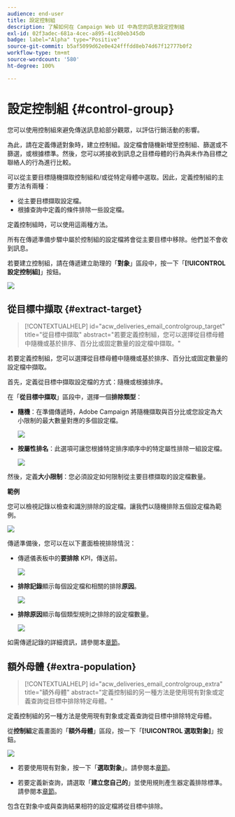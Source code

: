 ```yaml
---
audience: end-user
title: 設定控制組
description: 了解如何在 Campaign Web UI 中為您的訊息設定控制組
exl-id: 02f3adec-681a-4cec-a895-41c80eb345db
badge: label="Alpha" type="Positive"
source-git-commit: b5af5099d62e0e424fffdd8eb74d67f12777b0f2
workflow-type: tm+mt
source-wordcount: '580'
ht-degree: 100%

---
```


# 設定控制組 {#control-group}

您可以使用控制組來避免傳送訊息給部分觀眾，以評估行銷活動的影響。

為此，請在定義傳遞對象時，建立控制組。設定檔會隨機新增至控制組、篩選或不篩選，或根據標準。然後，您可以將接收到訊息之目標母體的行為與未作為目標之聯絡人的行為進行比較。

可以從主要目標隨機擷取控制組和/或從特定母體中選取。因此，定義控制組的主要方法有兩種：

* 從主要目標擷取設定檔。
* 根據查詢中定義的條件排除一些設定檔。

定義控制組時，可以使用這兩種方法。

所有在傳遞準備步驟中屬於控制組的設定檔將會從主要目標中移除。他們並不會收到訊息。

若要建立控制組，請在傳遞建立助理的「**對象**」區段中，按一下「**[!UICONTROL 設定控制組]**」按鈕。

![](assets/control-group1.png)

## 從目標中擷取 {#extract-target}

>[!CONTEXTUALHELP]
>id="acw_deliveries_email_controlgroup_target"
>title="從目標中擷取"
>abstract="若要定義控制組，您可以選擇從目標母體中隨機或基於排序、百分比或固定數量的設定檔中擷取。"

若要定義控制組，您可以選擇從目標母體中隨機或基於排序、百分比或固定數量的設定檔中擷取。

首先，定義從目標中擷取設定檔的方式：隨機或根據排序。

在「**從目標中擷取**」區段中，選擇一個&#x200B;**排除類型**：

* **隨機**：在準備傳遞時，Adobe Campaign 將隨機擷取與百分比或您設定為大小限制的最大數量對應的多個設定檔。

   ![](assets/control-group.png)

* **按屬性排名**：此選項可讓您根據特定排序順序中的特定屬性排除一組設定檔。

   ![](assets/control-group2.png)

然後，定義&#x200B;**大小限制**：您必須設定如何限制從主要目標擷取的設定檔數量。

**範例**

您可以檢視記錄以檢查和識別排除的設定檔。讓我們以隨機排除五個設定檔為範例。

![](assets/control-group4.png)

傳遞準備後，您可以在以下畫面檢視排除情況：

* 傳遞儀表板中的&#x200B;**要排除** KPI，傳送前。

   ![](assets/control-group5.png)

* **排除記錄**&#x200B;顯示每個設定檔和相關的排除&#x200B;**原因**。

   ![](assets/control-group6.png)

* **排除原因**&#x200B;顯示每個類型規則之排除的設定檔數量。

   ![](assets/control-group7.png)

如需傳遞記錄的詳細資訊，請參閱本[章節](../monitor/delivery-logs.md)。

## 額外母體 {#extra-population}

>[!CONTEXTUALHELP]
>id="acw_deliveries_email_controlgroup_extra"
>title="額外母體"
>abstract="定義控制組的另一種方法是使用現有對象或定義查詢從目標中排除特定母體。"

定義控制組的另一種方法是使用現有對象或定義查詢從目標中排除特定母體。

從&#x200B;**控制組**&#x200B;定義畫面的「**額外母體**」區段，按一下「**[!UICONTROL 選取對象]**」按鈕。

![](assets/control-group3.png)

* 若要使用現有對象，按一下「**選取對象**」。請參閱本[章節](add-audience.md)。

* 若要定義新查詢，請選取「**建立您自己的**」並使用規則產生器定義排除標準。請參閱本[章節](segment-builder.md)。

包含在對象中或與查詢結果相符的設定檔將從目標中排除。